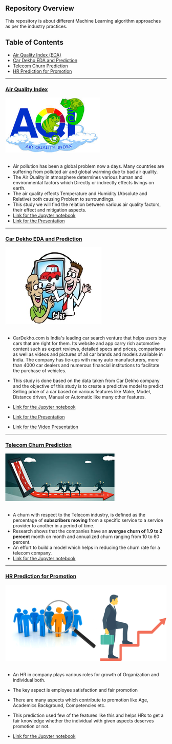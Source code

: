 ## Repository Overview
This repository is about different Machine Learning algorithm approaches as per the industry practices.

## Table of Contents
- [Air Quality Index (EDA)](#section1)<br>
- [Car Dekho EDA and Prediction](#section2)<br>
- [Telecom Churn Prediction](#section3)<br>
- [HR Prediction for Promotion](#section4)<br>

___
<a id=section1></a>
### [Air Quality Index](./Air_Quality_Index)
![image.jpg](images/AQI_img.jpg)<br><br>
- Air pollution has been a global problem now a days. Many countries are suffering from 
polluted air and global warming due to bad air quality. 
- The Air Quality  in atmosphere determines various human and environmental factors which
Directly or indirectly effects livings on earth.
- The air quality effects Temperature and Humidity (Absolute and Relative) both causing 
Problem to surroundings.
- This study we will find the relation between various air quality factors, their effect and 
mitigation aspects.
- [Link for the Jupyter notebook](./Air_Quality_Index/AirQuality_Analysis.ipynb)
- [Link for the Presentation](./Air_Quality_Index/AirQualityIndex_EDA_Presentation.pptx)
___

<a id=section2></a>
### [Car Dekho EDA and Prediction](./Car_Dekho_EDA_and_Prediction)
![images.jpg](images/Car_Dekho_Prediction_img.jpg)<br><br>

- CarDekho.com is India's leading car search venture that helps users buy cars that are right
for them. Its website and app carry rich automotive content such as expert reviews, 
detailed specs and prices, comparisons as well as videos and pictures of all car brands and 
models available in India. The company has tie-ups with many auto manufacturers, more 
than 4000 car dealers and numerous financial institutions to facilitate the purchase of 
vehicles.
- This study is done based on the data taken from Car Dekho company and the objective of 
this study is to create a predictive model to predict Selling price of a car based on various 
features like Make, Model, Distance driven, Manual or Automatic like many other features.

- [Link for the Jupyter notebook](./Car_Dekho_EDA_and_Prediction/Car_Dekho_EDA_and_prediction.ipynb)
- [Link for the Presentation](./Car_Dekho_EDA_and_Prediction/CarDekhoSellingPrice_EDA__Modeling_Presentation.pptx)
- [Link for the Video Presentation](./Car_Dekho_EDA_and_Prediction/CarDekho_Video_Presentation.mp4)
___

<a id=section3></a>
### [Telecom Churn Prediction](./Telecom-Churn-Analysis)
![image.jpg](images/Telecom-churn_img.jpg)<br><br>

- A churn with respect to the Telecom industry, is defined as the percentage of __subscribers moving__ from a specific service to a service provider to another in a period of time.
- Research shows that the companies have an __avergae churn of 1.9 to 2 percent__ month on month and annualized churn ranging from 10 to 60 percent.
- An effort to build a model which helps in reducing the churn rate for a telecom company.
- [Link for the Jupyter notebook](./Telecom-Churn-Analysis/Telecom_Churn_analysis.ipynb)

___

<a id=section4></a>
### [HR Prediction for Promotion](./HR_Prediction)
![image.jpg](images/Promotion_img.png)<br><br>

- An HR in company plays various roles for growth of Organization and individual both.
- The key aspect is employee satisfaction and fair promotion
- There are many aspects which contribute to promotion like Age, Academics Background, Competencies etc.
- This prediction used few of the features like this and helps HRs to get a fair knowledge whether the individual with given aspects deserves promotion or not.

- [Link for the Jupyter notebook](./HR_Prediction/HR_Prediction.ipynb)
